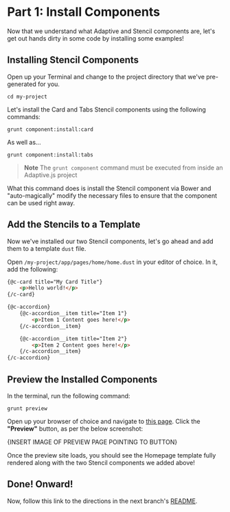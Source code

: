 # Part 1: Install Components

Now that we understand what Adaptive and Stencil components are, let's get out hands dirty in some code by installing some examples!


## Installing Stencil Components

Open up your Terminal and change to the project directory that we've pre-generated for you.

```
cd my-project
```

Let's install the Card and Tabs Stencil components using the following commands:

```
grunt component:install:card
```

As well as...

```
grunt component:install:tabs
```

> __Note__ The `grunt component` command must be executed from inside an Adaptive.js project

What this command does is install the Stencil component via Bower and "auto-magically" modify the necessary files to ensure that the component can be used right away.


## Add the Stencils to a Template

Now we've installed our two Stencil components, let's go ahead and add them to a template `dust` file.

Open `/my-project/app/pages/home/home.dust` in your editor of choice. In it, add the following:

```html
{@c-card title="My Card Title"}
    <p>Hello world!</p>
{/c-card}

{@c-accordion}
    {@c-accordion__item title="Item 1"}
        <p>Item 1 Content goes here!</p>
    {/c-accordion__item}

    {@c-accordion__item title="Item 2"}
        <p>Item 2 Content goes here!</p>
    {/c-accordion__item}
{/c-accordion}
```


## Preview the Installed Components

In the terminal, run the following command:

```
grunt preview
```

Open up your browser of choice and navigate to [this page](https://preview.mobify.com/?url=http%3A%2F%2Fwww.mobify.com&site_folder=http%3A%2F%2Flocalhost%3A8080%2Fadaptive.js&disabled=0&domain=&scope=1). Click the **"Preview"** button, as per the below screenshot:

{INSERT IMAGE OF PREVIEW PAGE POINTING TO BUTTON}

Once the preview site loads, you should see the Homepage template fully rendered along with the two Stencil components we added above!


## Done! Onward!

Now, follow this link to the directions in the next branch's [README](https://github.com/mobify/workshop--adaptivejs-components/blob/part-2a\/customize-card-component-markup/README.md).
